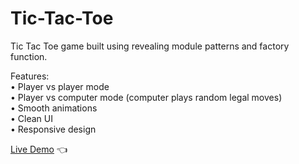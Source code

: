 # Tic-Tac-Toe

Tic Tac Toe game built using revealing module patterns and factory function.

Features:<br>
• Player vs player mode<br>
• Player vs computer mode (computer plays random legal moves)<br>
• Smooth animations<br>
• Clean UI<br>
• Responsive design<br>

[Live Demo](mariuszciaston.github.io/Tic-Tac-Toe) :point_left:

